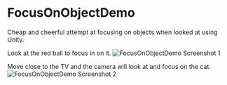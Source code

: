 # FocusOnObjectDemo

Cheap and cheerful attempt at focusing on objects when looked at using Unity.

Look at the red ball to focus in on it.
![FocusOnObjectDemo Screenshot 1](https://jasemagee.com/img/focusonobjectdemo/focusonobjectdemo1.jpg)

Move close to the TV and the camera will look at and focus on the cat.
![FocusOnObjectDemo Screenshot 2](https://jasemagee.com/img/focusonobjectdemo/focusonobjectdemo2.jpg)
